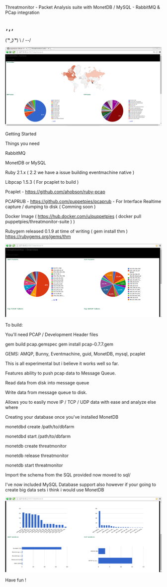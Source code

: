 
Threatmonitor - Packet Analysis suite with MonetDB / MySQL - RabbitMQ & PCap integration

 `,`,`,`
 ------
( ͡° ͜ʖ ͡°)
 \    /
  \--/

![GeoIP](https://raw.githubusercontent.com/puppetpies/threatmonitor/master/screenshot-3-geo.jpg)

Getting Started

Things you need

RabbitMQ

MonetDB or MySQL

Ruby 2.1.x ( 2.2 we have a issue building eventmachine native )

Libpcap 1.5.3 ( For pcaplet to build )

Pcaplet - https://github.com/ahobson/ruby-pcap

PCAPRUB - https://github.com/puppetpies/pcaprub - For Interface Realtime capture / dumping to disk ( Comming soon )

Docker Image ( https://hub.docker.com/u/puppetpies ( docker pull puppetpies/threatmonitor-suite ) )

Rubygem released 0.1.9 at time of writing ( gem install thm ) https://rubygems.org/gems/thm

![Dashboard](https://raw.githubusercontent.com/puppetpies/threatmonitor/master/screenshot-1.jpg)

To build:

You'll need PCAP / Development Header files

gem build pcap.gemspec
gem install pcap-0.7.7.gem 

GEMS: AMQP, Bunny, Eventmachine, guid, MonetDB, mysql, pcaplet

This is all experimental but i believe it works well so far.

Features ability to push pcap data to Message Queue.

Read data from disk into message queue

Write data from message queue to disk.

Allows you to easily move IP / TCP / UDP data with ease and analyze else where

Creating your database once you've installed MonetDB

monetdbd create /path/to/dbfarm

monetdbd start /path/to/dbfarm

monetdb create threatmonitor

monetdb release threatmonitor

monetdb start threatmonitor

Import the schema from the SQL provided now moved to sql/

I've now included MySQL Database support also however if your going to create big data sets i think i would use MonetDB

![Dashboard Other](https://raw.githubusercontent.com/puppetpies/threatmonitor/master/screenshot-2.jpg)

Have fun !

